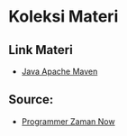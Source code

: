 # Koleksi Materi

## Link Materi

- [Java Apache Maven](java-apache-maven.md)

## Source:

- [Programmer Zaman Now](https://github.com/ProgrammerZamanNow)
